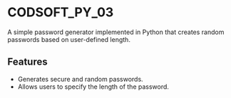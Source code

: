 # CODSOFT_PY_03
A simple password generator implemented in Python that creates random passwords based on user-defined length.

## Features

- Generates secure and random passwords.
- Allows users to specify the length of the password.
